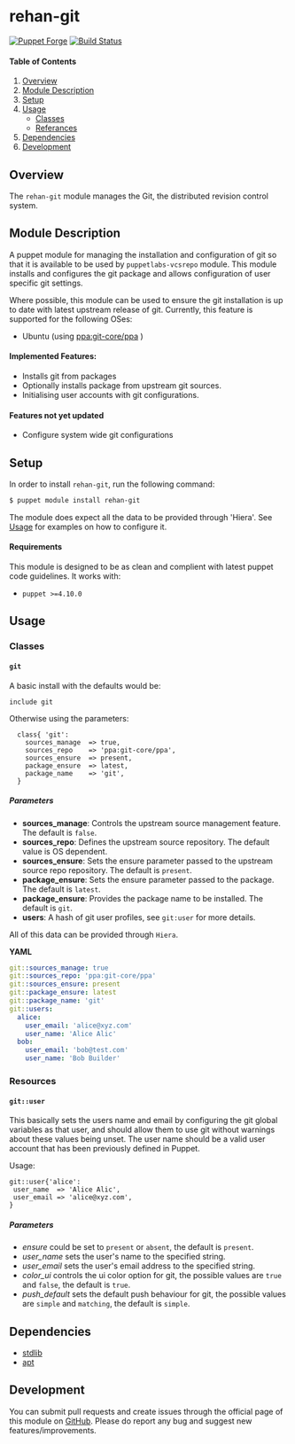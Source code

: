 # rehan-git

[![Puppet Forge](http://img.shields.io/puppetforge/v/rehan/git.svg)](https://forge.puppetlabs.com/rehan/git) [![Build Status](https://travis-ci.org/rehanone/puppet-git.svg?branch=master)](https://travis-ci.org/rehanone/puppet-git)

#### Table of Contents
1. [Overview](#overview)
2. [Module Description](#module-description)
3. [Setup](#setup)
4. [Usage](#usage)
    * [Classes](#classes)
    * [Referances](#referances)
5. [Dependencies](#dependencies)
6. [Development](#development)

## Overview
The `rehan-git` module manages the Git, the distributed revision control system.

## Module Description
A puppet module for managing the installation and configuration of git so that it is available to be used by
`puppetlabs-vcsrepo` module. This module installs and configures the git package and allows configuration of user 
specific git settings.

Where possible, this module can be used to ensure the git installation is up to date with latest upstream release of git.
Currently, this feature is supported for the following OSes:

  - Ubuntu (using [ppa:git-core/ppa](https://launchpad.net/~git-core/+archive/ubuntu/ppa "ppa:git-core/ppa") )

#### Implemented Features:
* Installs git from packages
* Optionally installs package from upstream git sources.
* Initialising user accounts with git configurations.

#### Features not yet updated
* Configure system wide git configurations

## Setup
In order to install `rehan-git`, run the following command:
```bash
$ puppet module install rehan-git
```
The module does expect all the data to be provided through 'Hiera'. See [Usage](#usage) for examples on how to configure it.

#### Requirements
This module is designed to be as clean and complient with latest puppet code guidelines. It works with:

  - `puppet >=4.10.0`

## Usage

### Classes

#### `git`

A basic install with the defaults would be:
```puppet
include git
```

Otherwise using the parameters:  
```puppet
  class{ 'git':
    sources_manage  => true,
    sources_repo    => 'ppa:git-core/ppa',
    sources_ensure  => present,
    package_ensure  => latest,
    package_name    => 'git',
  }
```

##### Parameters

* **sources_manage**: Controls the upstream source management feature. The default is `false`.
* **sources_repo**: Defines the upstream source repository. The default value is OS dependent.
* **sources_ensure**: Sets the ensure parameter passed to the upstream source repo repository. The default is `present`.
* **package_ensure**: Sets the ensure parameter passed to the package. The default is `latest`.
* **package_ensure**: Provides the package name to be installed. The default is `git`.
* **users**: A hash of git user profiles, see `git:user` for more details.


All of this data can be provided through `Hiera`. 

**YAML**
```yaml
git::sources_manage: true
git::sources_repo: 'ppa:git-core/ppa'
git::sources_ensure: present
git::package_ensure: latest
git::package_name: 'git'
git::users:
  alice:
    user_email: 'alice@xyz.com'
    user_name: 'Alice Alic'
  bob:
    user_email: 'bob@test.com'
    user_name: 'Bob Builder'
```

### Resources

#### `git::user`

This basically sets the users name and email by configuring the git global variables as that user, and should allow them 
to use git without warnings about these values being unset. The user name should be a valid user account that has been 
previously defined in Puppet.

Usage:
```puppet
git::user{'alice':
 user_name  => 'Alice Alic',
 user_email => 'alice@xyz.com',
}
```

##### Parameters

* *ensure* could be set to `present` or `absent`, the default is `present`.
* *user_name* sets the user's name to the specified string.
* *user_email* sets the user's email address to the specified string.
* *color_ui* controls the ui color option for git, the possible values are `true` and `false`, the default is `true`.
* *push_default* sets the default push behaviour for git, the possible values are `simple` and `matching`, the default is `simple`.

## Dependencies

* [stdlib][1]
* [apt][2]

[1]:https://github.com/puppetlabs/puppetlabs-stdlib
[2]:https://github.com/puppetlabs/puppetlabs-apt

## Development

You can submit pull requests and create issues through the official page of this module on [GitHub](https://github.com/rehan/puppet-git).
Please do report any bug and suggest new features/improvements.
